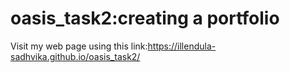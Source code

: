 # oasis_task2:creating a portfolio
Visit my web page using this link:https://illendula-sadhvika.github.io/oasis_task2/
